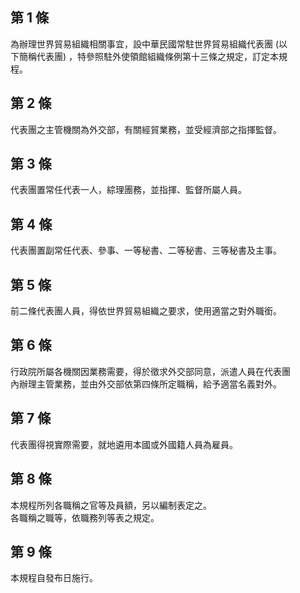第 1 條
-------
為辦理世界貿易組織相關事宜，設中華民國常駐世界貿易組織代表團 (以  
下簡稱代表團) ，特參照駐外使領館組織條例第十三條之規定，訂定本規  
程。

第 2 條
-------
代表團之主管機關為外交部，有關經貿業務，並受經濟部之指揮監督。

第 3 條
-------
代表團置常任代表一人，綜理團務，並指揮、監督所屬人員。

第 4 條
-------
代表團置副常任代表、參事、一等秘書、二等秘書、三等秘書及主事。

第 5 條
-------
前二條代表團人員，得依世界貿易組織之要求，使用適當之對外職銜。

第 6 條
-------
行政院所屬各機關因業務需要，得於徵求外交部同意，派遣人員在代表團  
內辦理主管業務，並由外交部依第四條所定職稱，給予適當名義對外。

第 7 條
-------
代表團得視實際需要，就地遴用本國或外國籍人員為雇員。

第 8 條
-------
本規程所列各職稱之官等及員額，另以編制表定之。  
各職稱之職等，依職務列等表之規定。

第 9 條
-------
本規程自發布日施行。


